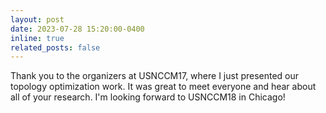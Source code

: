 ```yaml
---
layout: post
date: 2023-07-28 15:20:00-0400
inline: true
related_posts: false
---
```


Thank you to the organizers at USNCCM17, where I just presented our topology optimization work.
It was great to meet everyone and hear about all of your research. 
I'm looking forward to USNCCM18 in Chicago!
